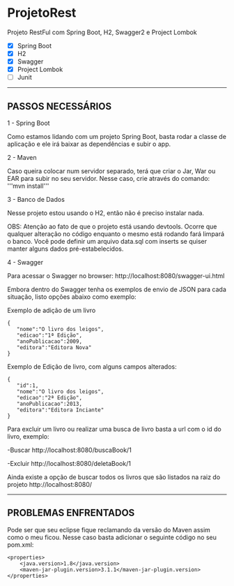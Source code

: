 # ProjetoRest
Projeto RestFul com Spring Boot, H2, Swagger2 e Project Lombok

- [X] Spring Boot
- [X] H2
- [X] Swagger
- [X] Project Lombok
- [ ] Junit

----------------------
PASSOS NECESSÁRIOS
----------------------

1 - Spring Boot

Como estamos lidando com um projeto Spring Boot, basta rodar a classe de aplicação e ele irá baixar as dependências e subir o app.

2 - Maven

Caso queira colocar num servidor separado, terá que criar o Jar, War ou EAR para subir no seu servidor.
   Nesse caso, crie através do comando: '''mvn install''' 

3 - Banco de Dados

Nesse projeto estou usando o H2, então não é preciso instalar nada.

OBS: Atenção ao fato de que o projeto está usando devtools. Ocorre que qualquer alteração no código enquanto o mesmo está rodando fará limpará o banco. Você pode definir um arquivo data.sql com inserts se quiser manter alguns dados pré-estabelecidos.

4 - Swagger

Para acessar o Swagger no browser: http://localhost:8080/swagger-ui.html

Embora dentro do Swagger tenha os exemplos de envio de JSON para cada situação, listo opções abaixo como exemplo:

Exemplo de adição de um livro

```
{
   "nome":"O livro dos leigos",
   "edicao":"1ª Edição",
   "anoPublicacao":2009,
   "editora":"Editora Nova"
}
```

Exemplo de Edição de livro, com alguns campos alterados:

```
{
   "id":1,
   "nome":"O livro dos leigos",
   "edicao":"2ª Edição",
   "anoPublicacao":2013,
   "editora":"Editora Inciante"
}
```

Para excluir um livro ou realizar uma busca de livro basta a url com o id do livro, exemplo:

-Buscar
http://localhost:8080/buscaBook/1

-Excluir
http://localhost:8080/deletaBook/1

Ainda existe a opção de buscar todos os livros que são listados na raiz do projeto
http://localhost:8080/

----------------------
PROBLEMAS ENFRENTADOS
----------------------
Pode ser que seu eclipse fique reclamando da versão do Maven assim como o meu ficou. Nesse caso basta adicionar o seguinte código no seu pom.xml:

```
<properties>
	<java.version>1.8</java.version>
	<maven-jar-plugin.version>3.1.1</maven-jar-plugin.version>
</properties>
```
